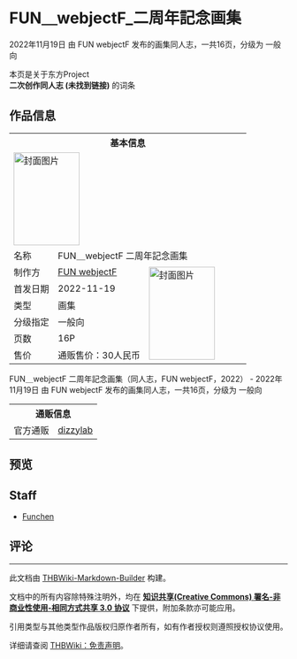 # FUN＿webjectF_二周年記念画集

<!-- source html: G:\repos\THBWiki-Markdown-Builder\THBWikiMarkdown\Temp\main\0\07\ns0%3AFUN%EF%BC%BFwebjectF_%E4%BA%8C%E5%91%A8%E5%B9%B4%E8%A8%98%E5%BF%B5%E7%94%BB%E9%9B%86.html -->

2022年11月19日 由 FUN webjectF  发布的画集同人志，一共16页，分级为 一般向

本页是关于东方Project  
 **二次创作同人志 (未找到链接)** 的词条

## 作品信息

<table><tbody><tr><th colspan="3">基本信息</th></tr><tr><td class="cover-artwork-mobile" colspan="2"><a href="./文件-FUN＿webjectF_二周年記念画集封面.jpg.md" class="image" title="封面图片"><img alt="封面图片" src="https://upload.thwiki.cc/thumb/e/ef/FUN%EF%BC%BFwebjectF_%E4%BA%8C%E5%91%A8%E5%B9%B4%E8%A8%98%E5%BF%B5%E7%94%BB%E9%9B%86%E5%B0%81%E9%9D%A2.jpg/119px-FUN%EF%BC%BFwebjectF_%E4%BA%8C%E5%91%A8%E5%B9%B4%E8%A8%98%E5%BF%B5%E7%94%BB%E9%9B%86%E5%B0%81%E9%9D%A2.jpg" decoding="async" loading="lazy" width="119" height="168" srcset="https://upload.thwiki.cc/thumb/e/ef/FUN%EF%BC%BFwebjectF_%E4%BA%8C%E5%91%A8%E5%B9%B4%E8%A8%98%E5%BF%B5%E7%94%BB%E9%9B%86%E5%B0%81%E9%9D%A2.jpg/178px-FUN%EF%BC%BFwebjectF_%E4%BA%8C%E5%91%A8%E5%B9%B4%E8%A8%98%E5%BF%B5%E7%94%BB%E9%9B%86%E5%B0%81%E9%9D%A2.jpg 1.5x, https://upload.thwiki.cc/thumb/e/ef/FUN%EF%BC%BFwebjectF_%E4%BA%8C%E5%91%A8%E5%B9%B4%E8%A8%98%E5%BF%B5%E7%94%BB%E9%9B%86%E5%B0%81%E9%9D%A2.jpg/238px-FUN%EF%BC%BFwebjectF_%E4%BA%8C%E5%91%A8%E5%B9%B4%E8%A8%98%E5%BF%B5%E7%94%BB%E9%9B%86%E5%B0%81%E9%9D%A2.jpg 2x" data-file-width="2480" data-file-height="3503"></a></td>
</tr><tr><td class="label">名称</td><td colspan="2"> FUN＿webjectF 二周年記念画集 </td></tr><tr><td class="label">制作方</td><td><a href="./FUN_webjectF.md" title="FUN webjectF">FUN webjectF</a></td><td class="cover-artwork" rowspan="6" style="min-width:168px;"><a href="./文件-FUN＿webjectF_二周年記念画集封面.jpg.md" class="image" title="封面图片"><img alt="封面图片" src="https://upload.thwiki.cc/thumb/e/ef/FUN%EF%BC%BFwebjectF_%E4%BA%8C%E5%91%A8%E5%B9%B4%E8%A8%98%E5%BF%B5%E7%94%BB%E9%9B%86%E5%B0%81%E9%9D%A2.jpg/119px-FUN%EF%BC%BFwebjectF_%E4%BA%8C%E5%91%A8%E5%B9%B4%E8%A8%98%E5%BF%B5%E7%94%BB%E9%9B%86%E5%B0%81%E9%9D%A2.jpg" decoding="async" loading="lazy" width="119" height="168" srcset="https://upload.thwiki.cc/thumb/e/ef/FUN%EF%BC%BFwebjectF_%E4%BA%8C%E5%91%A8%E5%B9%B4%E8%A8%98%E5%BF%B5%E7%94%BB%E9%9B%86%E5%B0%81%E9%9D%A2.jpg/178px-FUN%EF%BC%BFwebjectF_%E4%BA%8C%E5%91%A8%E5%B9%B4%E8%A8%98%E5%BF%B5%E7%94%BB%E9%9B%86%E5%B0%81%E9%9D%A2.jpg 1.5x, https://upload.thwiki.cc/thumb/e/ef/FUN%EF%BC%BFwebjectF_%E4%BA%8C%E5%91%A8%E5%B9%B4%E8%A8%98%E5%BF%B5%E7%94%BB%E9%9B%86%E5%B0%81%E9%9D%A2.jpg/238px-FUN%EF%BC%BFwebjectF_%E4%BA%8C%E5%91%A8%E5%B9%B4%E8%A8%98%E5%BF%B5%E7%94%BB%E9%9B%86%E5%B0%81%E9%9D%A2.jpg 2x" data-file-width="2480" data-file-height="3503"></a></td>
</tr><tr><td class="label">首发日期</td><td>2022-11-19</td></tr><tr><td class="label">类型</td><td>画集</td></tr><tr><td class="label">分级指定</td><td>一般向</td></tr><tr><td class="label">页数</td><td>16P</td></tr><tr><td class="label">售价</td><td>通贩售价：30人民币</td></tr></tbody></table>

FUN＿webjectF 二周年記念画集（同人志，FUN webjectF，2022） - 2022年11月19日 由 FUN webjectF  发布的画集同人志，一共16页，分级为 一般向

<table><tbody><tr><th colspan="3">通贩信息</th></tr><tr><td class="label">官方通贩</td><td colspan="2"><a rel="nofollow" class="external text" href="https://www.dizzylab.net/d/FUNPA1">dizzylab</a></td></tr></tbody></table>



## 预览

## Staff
- [Funchen](./Funchen.md)


## 评论




---

此文档由 [THBWiki-Markdown-Builder](https://github.com/Delsin-Yu/THBWiki-Markdown-Builder) 构建。

文档中的所有内容除特殊注明外，均在 [**知识共享(Creative Commons) 署名-非商业性使用-相同方式共享 3.0 协议**](https://creativecommons.org/licenses/by-sa/3.0/deed.zh-hans) 下提供，附加条款亦可能应用。

引用类型与其他类型作品版权归原作者所有，如有作者授权则遵照授权协议使用。

详细请查阅 [THBWiki：免责声明](https://thbwiki.cc/THBWiki:%E5%85%8D%E8%B4%A3%E5%A3%B0%E6%98%8E)。

